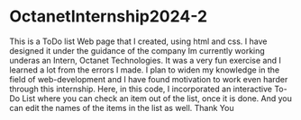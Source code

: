 # OctanetInternship2024-2
This is a ToDo list Web page that I created, using html and css.
I have designed it under the guidance of the company Im currently working underas an Intern, Octanet Technologies.
It was a very fun exercise and I learned a lot from the errors I made.
I plan to widen my knowledge in the field of web-development and I have found motivation to work even harder through this internship.
Here, in this code, I incorporated an interactive To-Do List where you can check an item out of the list, once it is done.
And you can edit the names of the items in the list as well.
Thank You

